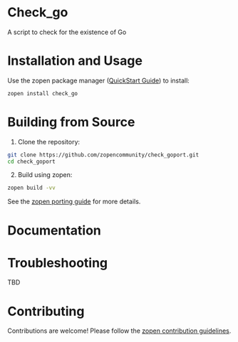 # Check_go

A script to check for the existence of Go

# Installation and Usage

Use the zopen package manager ([QuickStart Guide](https://zopen.community/#/Guides/QuickStart)) to install:
```bash
zopen install check_go
```

# Building from Source

1. Clone the repository:
```bash
git clone https://github.com/zopencommunity/check_goport.git
cd check_goport
```
2. Build using zopen:
```bash
zopen build -vv
```

See the [zopen porting guide](https://zopen.community/#/Guides/Porting) for more details.

# Documentation


# Troubleshooting
TBD

# Contributing
Contributions are welcome! Please follow the [zopen contribution guidelines](https://github.com/zopencommunity/meta/blob/main/CONTRIBUTING.md).
